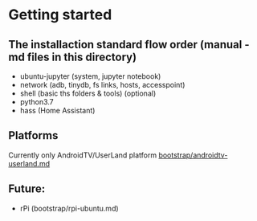 # Getting started

## The installaction standard flow order (manual - md files in this directory)
- ubuntu-jupyter (system, jupyter notebook)
- network (adb, tinydb, fs links, hosts, accesspoint) 
- shell (basic ths folders & tools)
(optional)
- python3.7
- hass (Home Assistant)



## Platforms
Currently only AndroidTV/UserLand platform [bootstrap/androidtv-userland.md](bootstrap/androidtv-userland.md) 


## Future:
- rPi (bootstrap/rpi-ubuntu.md)

